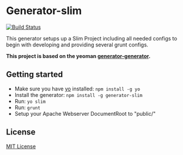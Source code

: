 # Generator-slim
[![Build Status](https://secure.travis-ci.org/katywings/generator-slim.png)](https://travis-ci.org/katywings/generator-slim)

This generator setups up a Slim Project including all needed configs to begin with developing and providing several grunt configs.

**This project is based on the yeoman [generator-generator](https://github.com/yeoman/generator-generator).**

## Getting started
- Make sure you have [yo](https://github.com/yeoman/yo) installed:
    `npm install -g yo`
- Install the generator: `npm install -g generator-slim`
- Run: `yo slim`
- Run: `grunt`
- Setup your Apache Webserver DocumentRoot to "public/"

## License
[MIT License](http://en.wikipedia.org/wiki/MIT_License)
